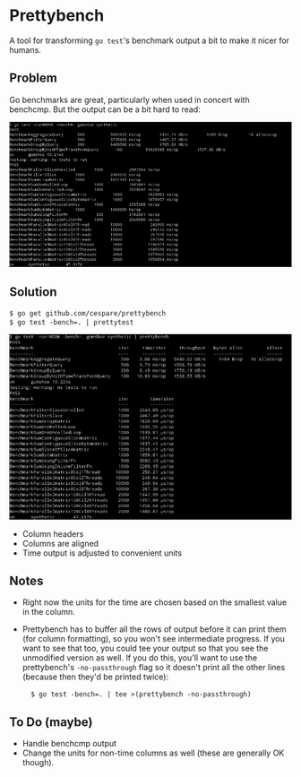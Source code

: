 # Prettybench

A tool for transforming `go test`'s benchmark output a bit to make it nicer for humans.

## Problem

Go benchmarks are great, particularly when used in concert with benchcmp. But the output can be a bit hard to
read:

![before](/screenshots/before.png)

## Solution

    $ go get github.com/cespare/prettybench
    $ go test -bench=. | prettytest

![after](/screenshots/after.png)

* Column headers
* Columns are aligned
* Time output is adjusted to convenient units

## Notes

* Right now the units for the time are chosen based on the smallest value in the column.
* Prettybench has to buffer all the rows of output before it can print them (for column formatting), so you
  won't see intermediate progress. If you want to see that too, you could tee your output so that you see the
  unmodified version as well. If you do this, you'll want to use the prettybench's `-no-passthrough` flag so
  it doesn't print all the other lines (because then they'd be printed twice):

        $ go test -bench=. | tee >(prettybench -no-passthrough)

## To Do (maybe)

* Handle benchcmp output
* Change the units for non-time columns as well (these are generally OK though).
